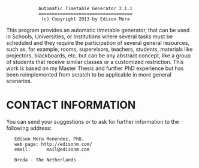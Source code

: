                Automatic Timetable Generator 2.1.1
                ===================================
                 (c) Copyright 2013 by Edison Mera

 This program  provides an automatic timetable generator,  that can be
 used in  Schools, Universities,  or Institutions where  several tasks
 must  be scheduled  and  they require  the  participation of  several
 general  resources,   such  as,  for   example,  rooms,  supervisors,
 teachers, students, materials like projectors, blackboards, etc.  but
 can be  any abstract concept, like  a group of  students that receive
 similar classes or  a customized restriction.  This work  is based on
 my   Master  Thesis  and   further  PhD   experience  but   has  been
 reimplemented  from   scratch  to  be  applicable   in  more  general
 scenarios.

 CONTACT INFORMATION
 ===================

 You can send your suggestions or to ask for further information to the
 following address:

	   Edison Mera Menendez, PhD.
	   web page: http://edisonm.com/
	   email:      mail@edisonm.com

	   Breda - The Netherlands
